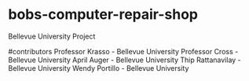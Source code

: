 # bobs-computer-repair-shop
Bellevue University Project

#contributors
Professor Krasso - Bellevue University
Professor Cross - Bellevue University
April Auger - Bellevue University
Thip Rattanavilay - Bellevue University
Wendy Portillo - Bellevue University


